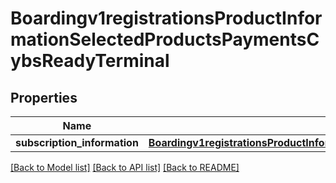 # Boardingv1registrationsProductInformationSelectedProductsPaymentsCybsReadyTerminal

## Properties
Name | Type | Description | Notes
------------ | ------------- | ------------- | -------------
**subscription_information** | [**Boardingv1registrationsProductInformationSelectedProductsPaymentsCardPresentConnectSubscriptionInformation**](Boardingv1registrationsProductInformationSelectedProductsPaymentsCardPresentConnectSubscriptionInformation.md) |  | [optional] 

[[Back to Model list]](../README.md#documentation-for-models) [[Back to API list]](../README.md#documentation-for-api-endpoints) [[Back to README]](../README.md)


